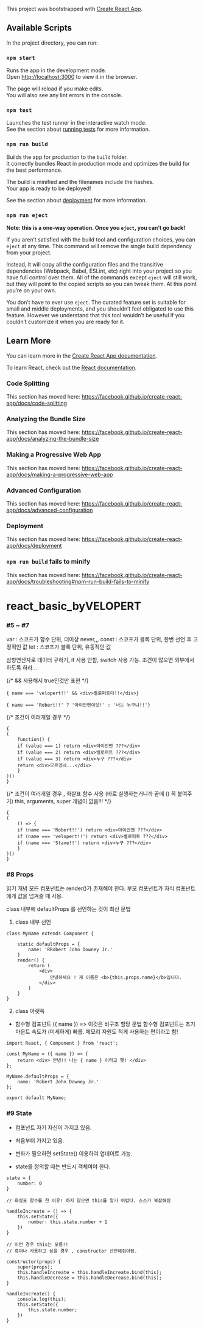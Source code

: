 This project was bootstrapped with [Create React App](https://github.com/facebook/create-react-app).

## Available Scripts

In the project directory, you can run:

### `npm start`

Runs the app in the development mode.<br>
Open [http://localhost:3000](http://localhost:3000) to view it in the browser.

The page will reload if you make edits.<br>
You will also see any lint errors in the console.

### `npm test`

Launches the test runner in the interactive watch mode.<br>
See the section about [running tests](https://facebook.github.io/create-react-app/docs/running-tests) for more information.

### `npm run build`

Builds the app for production to the `build` folder.<br>
It correctly bundles React in production mode and optimizes the build for the best performance.

The build is minified and the filenames include the hashes.<br>
Your app is ready to be deployed!

See the section about [deployment](https://facebook.github.io/create-react-app/docs/deployment) for more information.

### `npm run eject`

**Note: this is a one-way operation. Once you `eject`, you can’t go back!**

If you aren’t satisfied with the build tool and configuration choices, you can `eject` at any time. This command will remove the single build dependency from your project.

Instead, it will copy all the configuration files and the transitive dependencies (Webpack, Babel, ESLint, etc) right into your project so you have full control over them. All of the commands except `eject` will still work, but they will point to the copied scripts so you can tweak them. At this point you’re on your own.

You don’t have to ever use `eject`. The curated feature set is suitable for small and middle deployments, and you shouldn’t feel obligated to use this feature. However we understand that this tool wouldn’t be useful if you couldn’t customize it when you are ready for it.

## Learn More

You can learn more in the [Create React App documentation](https://facebook.github.io/create-react-app/docs/getting-started).

To learn React, check out the [React documentation](https://reactjs.org/).

### Code Splitting

This section has moved here: https://facebook.github.io/create-react-app/docs/code-splitting

### Analyzing the Bundle Size

This section has moved here: https://facebook.github.io/create-react-app/docs/analyzing-the-bundle-size

### Making a Progressive Web App

This section has moved here: https://facebook.github.io/create-react-app/docs/making-a-progressive-web-app

### Advanced Configuration

This section has moved here: https://facebook.github.io/create-react-app/docs/advanced-configuration

### Deployment

This section has moved here: https://facebook.github.io/create-react-app/docs/deployment

### `npm run build` fails to minify

This section has moved here: https://facebook.github.io/create-react-app/docs/troubleshooting#npm-run-build-fails-to-minify
# react_basic_byVELOPERT


### #5 ~ #7

var    : 스코프가 함수 단위, 더이상 never,,,
const  : 스코프가 블록 단위, 한번 선언 후 고정적인 값
let    : 스코프가 블록 단위, 유동적인 값

삼항연산자로 데이터 구하기, if 사용 안함, switch 사용 가능. 
조건이 많으면 외부에서 하도록 하라...

{/* && 사용해서 true인것만 표현 */}

```Shell
{ name === 'velopert!!' && <div>벨로퍼트다!!</div>} 

{ name === 'Robert!!' ? '아이언맨이닷!' : '너는 누구냐!!'}
```

{/* 조건이 여러개일 경우 */}

```Shell
{
(
    function() {
    if (value === 1) return <div>아이언맨 ???</div>
    if (value === 2) return <div>벨로퍼트 ???</div>
    if (value === 3) return <div>누구 ???</div>
    return <div>모르겠네...</div>
    }
)()
}
```

{/* 조건이 여러개일 경우 , 화살표 함수 사용 (바로 실행하는거니까 끝에 () 꼭 붙여주기) 
    this, arguments, super 개념이 없음!!!
*/}

```Shell
{ 
(
    () => {
    if (name === 'Robert!!') return <div>아이언맨 ???</div>
    if (name === 'velopert!!') return <div>벨로퍼트 ???</div>
    if (name === 'Stave!!') return <div>누구 ???</div>
    }
)()
}
```

### #8 Props

읽기 개념
모든 컴포넌트는 render()가 존재해야 한다.
부모 컴포넌트가 자식 컴포넌트에게 값을 넘겨줄 때 사용.

class 내부에 defaultProps 를 선언하는 것이 최신 문법

1. class 내부 선언

```Shell
class MyName extends Component {

    static defaultProps = {
        name: 'RRobert John Downey Jr.'
    }
    render() {
        return (
            <div>
                안녕하세요 ! 제 이름은 <b>{this.props.name}</b>입니다.
            </div>
        )
    }
}
```

2. class 아랫쪽


- 함수형 컴포넌트
  ({ name }) => 이것은 비구조 할당 문법
  함수형 컴포넌트는 초기 마운트 속도가 (미세하게) 빠름.
  메모리 자원도 적게 사용하는 편이라고 함!

```Shell
import React, { Component } from 'react';

const MyName = ({ name }) => {
    return <div> 안녕!! 나는 { name } 이라고 햇! </div>
};

MyName.defaultProps = {
    name: 'Robert John Downey Jr.'
};

export default MyName;
```

### #9 State

- 컴포넌트 자기 자신이 가지고 있음.
- 처음부터 가지고 있음.
- 변화가 필요하면 setState() 이용하여 업데이트 가능.

- state를 정의할 때는 반드시 객체여야 한다.

```Shell
state = {
    number: 0
}

// 화살표 함수를 한 이유! 하지 않으면 this를 알기 어렵다. 소스가 복잡해짐

handleIncreate = () => {
    this.setState({
        number: this.state.number + 1
    })
}

// 이런 경우 this는 모름!!
// 혹여나 사용하고 싶을 경우 , constructor 선언해줘야함.

constructor(props) {
    super(props);
    this.handleIncreate = this.handleIncreate.bind(this);
    this.handleDecrease = this.handleDecrease.bind(this);
}

handleIncreate() {
    console.log(this);
    this.setState({
        this.state.number;
    })
}
```